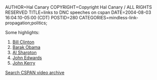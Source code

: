 AUTHOR=Hal Canary
COPYRIGHT=Copyright Hal Canary / ALL RIGHTS RESERVED
TITLE=links to DNC speeches on cspan
DATE=2004-08-03 16:04:10-05:00 (CDT)
POSTID=280
CATEGORIES=mindless-link-propagation;politics;

Some highlights:

1.  [Bill Clinton](https://www.c-span.org/video/?182717-3/democratic-national-convention-day-1-evening)
2.  [Barak Obama](https://www.c-span.org/video/?182718-3/illinois-state-senator-barack-obama-2004-democratic-national-convention-keynote-speech)
3.  [Al Sharpton](https://www.c-span.org/video/?182719-2/democratic-national-convention-day-3-evening)
4.  [John Edwards](https://www.c-span.org/video/?182719-2/democratic-national-convention-day-3-evening)
5.  [John Kerry](https://www.c-span.org/video/?182721-3/john-kerry-accepts-2004-democratic-presidential-nomination)

[Search CSPAN video archive](http://www.c-span.org/search/)

